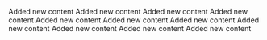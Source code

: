  Added new content
Added new content
Added new content
Added new content
Added new content
Added new content
Added new content
Added new content
Added new content
Added new content
Added new content
